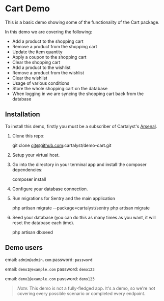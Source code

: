 # Cart Demo

This is a basic demo showing some of the functionality of the Cart package.

In this demo we are covering the following:

- Add a product to the shopping cart
- Remove a product from the shopping cart
- Update the item quantity
- Apply a coupon to the shopping cart
- Clear the shopping cart
- Add a product to the wishlist
- Remove a product from the wishlist
- Clear the wishlist
- Usage of various conditions
- Store the whole shopping cart on the database
- When logging in we are syncing the shopping cart back from the database


## Installation

To install this demo, firstly you must be a subscriber of Cartalyst's [Arsenal](http://cartalyst.com/arsenal).

1. Clone this repo:

	git clone git@github.com:cartalyst/demo-cart.git

2. Setup your virtual host.

3. Go into the directory in your terminal app and install the composer dependencies:

	composer install

4. Configure your database connection.

5. Run migrations for Sentry and the main application

	php artisan migrate --package=cartalyst/sentry
	php artisan migrate

6. Seed your database (you can do this as many times as you want, it will reset the database each time).

	php artisan db:seed


## Demo users

email: `admim@admin.com`
password: `password`

email: `demo1@example.com`
password: `demo123`

email: `demo2@example.com`
password: `demo123`


> *Note:* This demo is not a fully-fledged app. It's a demo, so we're not covering every possible scenario or completed every endpoint.
